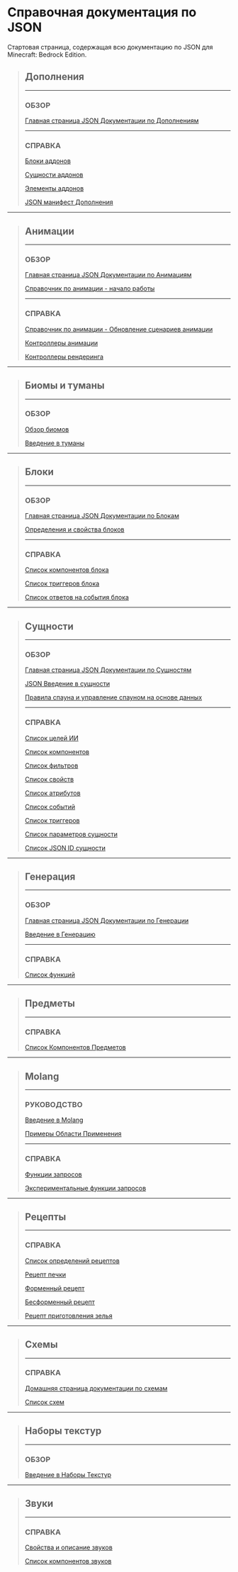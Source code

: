 # Справочная документация по JSON

Стартовая страница, содержащая всю документацию по JSON для Minecraft: Bedrock Edition.

> ## Дополнения
> 
> ---
> 
> ### ОБЗОР
> 
> [Главная страница JSON Документации по Дополнениям](Behavior_Pack/Addons_JSON/Addons_Documentation_Homepage.md)
> 
> ---
> 
> ### СПРАВКА
> 
> [Блоки аддонов](Behavior_Pack/Addons_JSON/Addons_Content/Addon_Blocks.md)
> 
> [Сущности аддонов](Behavior_Pack/Addons_JSON/Addons_Content/Addon_Entities.md)
> 
> [Элементы аддонов](Behavior_Pack/Addons_JSON/Addons_Content/Addon_Items.md)
> 
> [JSON манифест Дополнения](Behavior_Pack/Addons_JSON/Addons_Content/Addon_Manifest_JSON.md)

---

> ## Анимации
> 
> ---
> 
> ### ОБЗОР
> 
> [Главная страница JSON Документации по Анимациям](Behavior_Pack/Animation_JSON/Animation_Documentation_Homepage.md)
> 
> [Справочник по анимации - начало работы](Behavior_Pack/Animation_JSON/Animation_References/Animation_Getting_Started.md)
> 
> ---
> 
> ### СПРАВКА
> 
> [Справочник по анимации - Обновление сценариев анимации](Behavior_Pack/Animation_JSON/Animation_References/Animation_Upgrading_Scripts.md)
> 
> [Контроллеры анимации](Behavior_Pack/Animation_JSON/Animation_References/Animation_Animation_Controllers.md)
> 
> [Контроллеры рендеринга](Behavior_Pack/Animation_JSON/Animation_References/Animation_Render_Controllers.md)

---

> ## Биомы и туманы
> 
> ---
> 
> ### ОБЗОР
> 
> [Обзор биомов](Behavior_Pack/Biomes.md)
> 
> [Введение в туманы](Behavior_Pack/Fog_JSON/Introduction_to_Fogs.md)

---

> ## Блоки
> 
> ---
> 
> ### ОБЗОР
> 
> [Главная страница JSON Документации по Блокам](Behavior_Pack/Block_JSON/Block_Documentation_Homepage.md)
> 
> [Определения и свойства блоков](https://docs.microsoft.com/ru-ru/minecraft/creator/reference/content/blockreference/examples/definitions/blockdefinitionproperties)
> 
> ---
> 
> ### СПРАВКА
> 
> [Список компонентов блока](Behavior_Pack/Block_JSON/Block_Components/Block_Component_List.md)
> 
> [Список триггеров блока](Behavior_Pack/Block_JSON/Block_Triggers/Block_Trigger_List.md)
> 
> [Список ответов на события блока](Behavior_Pack/Block_JSON/Block_Event_Responses/Block_Event_Response_List.md)

---

> ## Сущности
> 
> ---
> 
> ### ОБЗОР
> 
> [Главная страница JSON Документации по Сущностям](Behavior_Pack/Entity_JSON/Entity_Documentation_Homepage.md)
>
> [JSON Введение в сущности](Resource_Pack/Client_Entity_JSON.md)
> 
> [Правила спауна и управление спауном на основе данных](Behavior_Pack/Spawn_Rules.md)
> 
> ---
> 
> ### СПРАВКА
>
> [Список целей ИИ](Behavior_Pack/Entity_JSON/AI_Goals/AI_Goals_List.md)
> 
> [Список компонентов](Behavior_Pack/Entity_JSON/Components/Components_List.md)
> 
> [Список фильтров](Behavior_Pack/Entity_JSON/Filters/Filters_List.md)
> 
> [Список свойств](Behavior_Pack/Entity_JSON/Properties/Properties_List.md)
> 
> [Список атрибутов](Behavior_Pack/Entity_JSON/Attributes/Attributes_List.md)
> 
> [Список событий](Behavior_Pack/Entity_JSON/Buil-in_Events/Built-in_Events_List.md)
> 
> [Список триггеров](Behavior_Pack/Entity_JSON/Triggers/Trigger_List.md)
> 
> [Список параметров сущности](https://docs.microsoft.com/ru-ru/minecraft/creator/reference/content/entityreference/examples/entitylist)
> 
> [Список JSON ID сущности](Behavior_Pack/Entity_JSON/ID_Lists.md)

---

> ## Генерация
> 
> ---
> 
> ### ОБЗОР
> 
> [Главная страница JSON Документации по Генерации](Behavior_Pack/Feature_JSON/Feature_Documentation_Homepage.md)
>
> [Введение в Генерацию](Behavior_Pack/Feature_JSON/Introduction_to_Features.md)
> 
> ---
> 
> ### СПРАВКА
> 
> [Список функций](Behavior_Pack/Feature_JSON/Feature_List/Feature_List.md)

---

> ## Предметы
> 
> ---
> 
> ### СПРАВКА
> 
> [Список Компонентов Предметов](Behavior_Pack/Item_JSON/Item_Components/Item_Component_List.md)

---

> ## Molang
> 
> ---
> 
> ### РУКОВОДСТВО
> 
> [Введение в Molang](Molang_Documentation/Molang_Concepts/Introduction_to_Molang.md)
> 
> [Примеры Области Применения](Molang_Documentation/Molang_Concepts/Domain_Examples.md)
> 
> ---
> 
> ### СПРАВКА
> 
> [Функции запросов](Molang_Documentation/Molang_Concepts/Query_Functions.md)
> 
> [Экспериментальные функции запросов](Molang_Documentation/Molang_Concepts/Experimental_Query_Functions.md)

---

> ## Рецепты
> 
> ---
> 
> ### СПРАВКА
> 
> [Список определений рецептов](Behavior_Pack/Recipe_JSON/Recipe_Definitions/Recipe_Definition_List.md)
> 
> [Рецепт печки](Behavior_Pack/Recipe_JSON/Recipe_Definitions/Furnace_Recipe.md)
> 
> [Форменный рецепт](Behavior_Pack/Recipe_JSON/Recipe_Definitions/Shaped_Recipe.md)
> 
> [Бесформенный рецепт](Behavior_Pack/Recipe_JSON/Recipe_Definitions/Shapeless_Recipe.md)
> 
> [Рецепт приготовления зелья](Behavior_Pack/Recipe_JSON/Recipe_Definitions/Potion_Brewing_Recipe.md)

---

> ## Схемы
> 
> ---
> 
> ### СПРАВКА
> 
> [Домашняя страница документации по схемам](Behavior_Pack/Schemas/Schema_Documentation_Homepage.md)
> 
> [Список схем](Behavior_Pack/Schemas/Schema_List/Schemas_List.md)

---

> ## Наборы текстур
> 
> ---
> 
> ### ОБЗОР
> 
> [Введение в Наборы Текстур](Behavior_Pack/Texture_Set_JSON/Introduction_to_Texture_Sets.md)

---

> ## Звуки
> 
> ---
> 
> ### СПРАВКА
> 
> [Свойства и описание звуков](Behavior_Pack/Volume_JSON/Volume_Definitions.md)
> 
> [Список компонентов звуков](Behavior_Pack/Volume_JSON/Volume_Components/Volume_Components_List.md)
